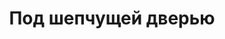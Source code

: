 ---
draft: false
slug: pod-shepchushchei-dveriu-c0e9ce01
title: Под шепчущей дверью
type: books
params:
  book_title: Под шепчущей дверью
  tags:
    - LGBTQ+
    - adult fiction
    - audiobook
    - fantasy
    - fiction
    - queer
    - religion
    - romance
  cover: https://images-na.ssl-images-amazon.com/images/S/compressed.photo.goodreads.com/books/1670274962i/63956243.jpg
  isbn: '5041715610'
  goodreads_link: https://www.goodreads.com/book/show/63956243
  authors:
    - T.J. Klune, Альфериан Маклир, Ти Джей Клун
  publication_year: '2022'
  page_count: '416'
  short_book_description: Добро пожаловать на «Переправу Харона».Горячий чай, свежие булочки и щепотка мертвых душ.Когда Жнец пришел забрать Уоллеса с его собственных похорон, тот начал подозревать, что мертв.А когда...
  russian_translation_status: exists
  languages:
    - Русский
  book_description: Добро пожаловать на «Переправу Харона».Горячий чай, свежие булочки и щепотка мертвых душ.Когда Жнец пришел забрать Уоллеса с его собственных похорон, тот начал подозревать, что мертв.А когда Хьюго, владелец необычной чайной лавки, пообещал помочь ему переправиться из одного мира в другой, Уоллес наконец-то понял, что его определенно нет в живых.Но даже после смерти ему не хотелось отказываться от своей земной, пусть и не очень интересной жизни.Ему дают ровно неделю на переход. И Уоллес намерен провести эти семь дней так, как всегда мечтал.
  russian_audioversion: false
---